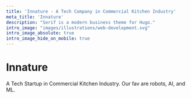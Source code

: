 ```yaml
---
title: 'Innature - A Tech Company in Commercial Kitchen Industry'
meta_title: 'Innature'
description: "Serif is a modern business theme for Hugo."
intro_image: "images/illustrations/web-development.svg"
intro_image_absolute: true
intro_image_hide_on_mobile: true
---
```


# Innature

A Tech Startup in Commercial Kitchen Industry. Our fav are robots, AI, and ML.